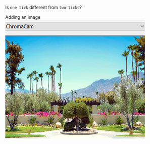 Is `one tick` different from ``two ticks``?

Adding an image   
![Chromacam](./images/chromacam.png )
